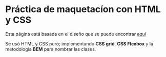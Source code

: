 # Práctica de maquetacíon con HTML y CSS

Esta página está basada en el diseño que se puede encontrar [aquí](https://www.dropbox.com/sh/pi859sgbnt4ejyr/AAD7Es9_4Ragt4B7wrcHSqHCa?dl=0)

Se usó HTML y CSS puro; implementando __CSS grid__, __CSS Flexbox__ y la metodología __BEM__ para nombrar las clases.